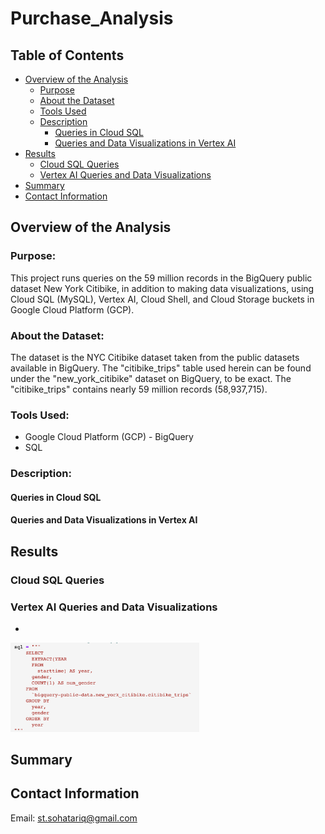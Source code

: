 # Purchase_Analysis
## Table of Contents
- [Overview of the Analysis](#overview-of-the-analysis)
    - [Purpose](#purpose)
    - [About the Dataset](#about-the-dataset)
    - [Tools Used](#tools-used)
    - [Description](#description)
        - [Queries in Cloud SQL](#Queries-in-Cloud-SQL)
        - [Queries and Data Visualizations in Vertex AI](#Queries-and-Data-Visualizations-in-Vertex-AI)
- [Results](#results) 
    - [Cloud SQL Queries](#Cloud-SQL-Queries)
    - [Vertex AI Queries and Data Visualizations](#Vertex-AI-Queries-and-Data-Visualizations)
- [Summary](#summary)
- [Contact Information](#contact-information)

## Overview of the Analysis
### Purpose:
This project runs queries on the 59 million records in the BigQuery public dataset New York Citibike, in addition to making data visualizations, using Cloud SQL (MySQL), Vertex AI, Cloud Shell, and Cloud Storage buckets in Google Cloud Platform (GCP).

### About the Dataset:
The dataset is the NYC Citibike dataset taken from the public datasets available in BigQuery. The "citibike_trips" table used herein can be found under the "new_york_citibike" dataset on BigQuery, to be exact. The "citibike_trips" contains nearly 59 million records (58,937,715).

### Tools Used:
* Google Cloud Platform (GCP) - BigQuery
* SQL

### Description:


#### Queries in Cloud SQL


#### Queries and Data Visualizations in Vertex AI


## Results
### Cloud SQL Queries

### Vertex AI Queries and Data Visualizations 

* 




<img style="width:60%" alt="query_gender" src="https://github.com/SohaT7/Bikeshire/blob/main/Resources/Images/query_gender.png">



## Summary


## Contact Information
Email: st.sohatariq@gmail.com

 
